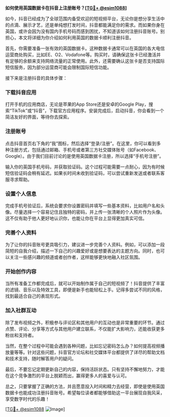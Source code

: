 **如何使用英国数据卡在抖音上注册账号？[[TG💪+ @esim1088](https://t.me/s/esim1088)]**

如今，抖音已经成为了全球范围内备受欢迎的短视频平台，无论你是想分享生活中的点滴、展示才艺，还是单纯想打发时间，抖音都能满足你的需求。而如果你身在英国，或许会因为没有国内手机号码而感到困扰，不知道该如何注册抖音账号。别担心，本文将详细为你介绍如何利用英国的数据卡顺利注册抖音。

首先，你需要准备一张有效的英国数据卡。这种数据卡通常可以在英国的各大电信运营商处购买，比如EE、O2、Vodafone等。购买时，请确保这张卡已经激活并有足够的余额来支持网络流量的正常使用。此外，还需要确认这张卡是否支持国际短信服务，因为部分运营商可能会限制国际短信功能。

接下来是注册抖音的具体步骤：

### 下载抖音应用

打开手机的应用商店，无论是苹果的App Store还是安卓的Google Play，搜索“TikTok”或“抖音”，下载官方应用程序。安装完成后，启动抖音，你会看到一个简洁友好的界面，等待你去探索。

### 注册账号

点击抖音首页右下角的“我”图标，然后选择“登录/注册”。在这里，你可以看到多种注册方式，包括通过邮箱、手机号或者第三方社交媒体账号（如Facebook、Google）。由于我们目前讨论的是使用英国数据卡注册，所以选择“手机号注册”。

输入你的英国手机号码，并获取验证码。这个过程可能需要一点耐心，因为有时候短信验证码会稍有延迟。如果长时间未收到验证码，可以尝试重新发送或者联系客服寻求帮助。

### 设置个人信息

完成手机号验证后，系统会要求你设置密码并填写一些基本资料，比如用户名和头像。尽量选择一个容易记住且独特的密码，并上传一张清晰的个人照片作为头像。这不仅有助于他人更好地认识你，也能让你在平台上显得更加真实可信。

### 完善个人资料

为了让你的抖音账号更具吸引力，建议进一步完善个人资料。例如，可以添加一段简短的自我介绍，描述一下自己的兴趣爱好或是想要表达的主题方向。同时，也可以关注一些感兴趣的频道或者创作者，这样能够更快地融入社区氛围。

### 开始创作内容

当所有准备工作都完成后，就可以开始制作属于自己的短视频了！抖音提供了丰富的滤镜、音乐以及特效工具，即便是新手也能轻松上手。记得多尝试不同的风格，找到最适合自己的表现形式。

### 加入社群互动

除了发布视频之外，积极参与评论区和其他用户的互动也是非常重要的环节。通过点赞、评论、分享等方式与其他用户建立联系，不仅能扩大影响力，还能收获更多粉丝和支持者。

当然，在整个过程中可能会遇到各种问题，比如忘记密码怎么办？如何提高视频播放量等等。针对这些问题，抖音官方论坛和社交媒体平台都提供了详尽的帮助文档和技术支持，随时解答用户的疑问。

最后，不要忘记定期更新自己的内容，保持活跃状态。只有坚持不懈地努力，才能在这个竞争激烈的平台上脱颖而出，赢得更多人的喜爱与认可。

总之，只要掌握了正确的方法，并且愿意投入时间和精力去经营，即使是使用英国数据卡也能成功注册抖音账号。希望每位读者都能够借助这一平台展现自我风采，享受数字时代的乐趣！

[[TG💪+ @esim1088](https://t.me/s/esim1088) ![Image](https://i.postimg.cc/4NQfJmqS/Snipaste-2025-05-13-00-14-12.png)]